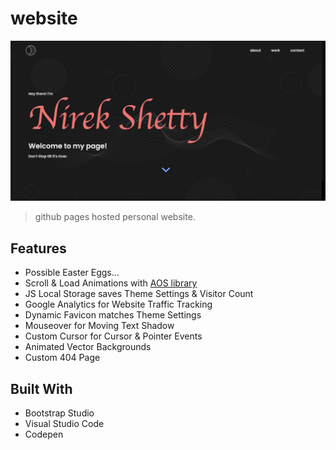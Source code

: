 # website

[![Website Preview](assets/img/preview.jpg)](https://anthonytedja.com)

> github pages hosted personal website.

## Features

- Possible Easter Eggs...
- Scroll & Load Animations with [AOS library](https://github.com/michalsnik/aos)
- JS Local Storage saves Theme Settings & Visitor Count
- Google Analytics for Website Traffic Tracking
- Dynamic Favicon matches Theme Settings
- Mouseover for Moving Text Shadow
- Custom Cursor for Cursor & Pointer Events
- Animated Vector Backgrounds
- Custom 404 Page

## Built With

- Bootstrap Studio
- Visual Studio Code
- Codepen
